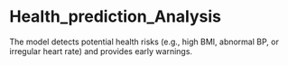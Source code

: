 # Health_prediction_Analysis
The model detects potential health risks (e.g., high BMI, abnormal BP, or irregular heart rate) and provides early warnings.
